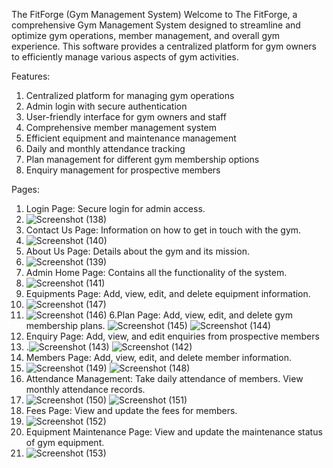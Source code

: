 The FitForge (Gym Management System)
Welcome to The FitForge, a comprehensive Gym Management System designed to streamline and optimize gym operations, member management, and overall gym experience. This software provides a centralized platform for gym owners to efficiently manage various aspects of gym activities.

Features:
1. Centralized platform for managing gym operations
2. Admin login with secure authentication
3. User-friendly interface for gym owners and staff
4. Comprehensive member management system
5. Efficient equipment and maintenance management
6. Daily and monthly attendance tracking
7. Plan management for different gym membership options
8. Enquiry management for prospective members

Pages:
1. Login Page: Secure login for admin access.
2. ![Screenshot (138)](https://github.com/chinmaya117/FitForge/assets/105554741/c4c880a5-e0af-4df1-b0bd-c7ea93802543)
3. Contact Us Page: Information on how to get in touch with the gym.
4. ![Screenshot (140)](https://github.com/chinmaya117/FitForge/assets/105554741/7849951d-0e02-406b-859c-e9204a076807)
5. About Us Page: Details about the gym and its mission.
6. ![Screenshot (139)](https://github.com/chinmaya117/FitForge/assets/105554741/e02807ec-8e5b-4d79-9c83-70322af34eb8)
7. Admin Home Page: Contains all the functionality of the system.
8. ![Screenshot (141)](https://github.com/chinmaya117/FitForge/assets/105554741/493e590a-681c-434e-887d-cabb969de5f4)
9. Equipments Page: Add, view, edit, and delete equipment information.
10. ![Screenshot (147)](https://github.com/chinmaya117/FitForge/assets/105554741/4f0fb294-89f0-4b82-89b6-58ff7b4a7cd0)
11. ![Screenshot (146)](https://github.com/chinmaya117/FitForge/assets/105554741/94a7913f-b3d2-4092-a31e-7742e18da452)
6.Plan Page: Add, view, edit, and delete gym membership plans.
![Screenshot (145)](https://github.com/chinmaya117/FitForge/assets/105554741/1414e71c-7e75-4abf-998e-0df67a40445e)
![Screenshot (144)](https://github.com/chinmaya117/FitForge/assets/105554741/93a571ac-8d1f-46b6-abe5-11d636108cab)
13. Enquiry Page: Add, view, and edit enquiries from prospective members
14. .![Screenshot (143)](https://github.com/chinmaya117/FitForge/assets/105554741/be7166c4-81ee-47b7-b033-e54817fea069)
![Screenshot (142)](https://github.com/chinmaya117/FitForge/assets/105554741/1b1e07a4-bedd-47df-84c7-064d63ee774f)
15. Members Page: Add, view, edit, and delete member information.
16. ![Screenshot (149)](https://github.com/chinmaya117/FitForge/assets/105554741/062e8971-3d07-48a1-9db9-7ed018542f59)
![Screenshot (148)](https://github.com/chinmaya117/FitForge/assets/105554741/3559c562-d2c4-4384-8162-355603b0f516)
17. Attendance Management: Take daily attendance of members. View monthly attendance records.
18. ![Screenshot (150)](https://github.com/chinmaya117/FitForge/assets/105554741/d18b873c-8f64-4eec-9b6f-2421c117a8b5)
![Screenshot (151)](https://github.com/chinmaya117/FitForge/assets/105554741/113221aa-27f3-4a87-8508-d2330c346885)
19. Fees Page: View and update the fees for members.
20. ![Screenshot (152)](https://github.com/chinmaya117/FitForge/assets/105554741/a9f0919b-3d09-4258-8b98-a7fca0ad2b6f)
21. Equipment Maintenance Page: View and update the maintenance status of gym equipment.
22. ![Screenshot (153)](https://github.com/chinmaya117/FitForge/assets/105554741/ad9d67bd-559a-4aa8-842d-df153deee4f0)
